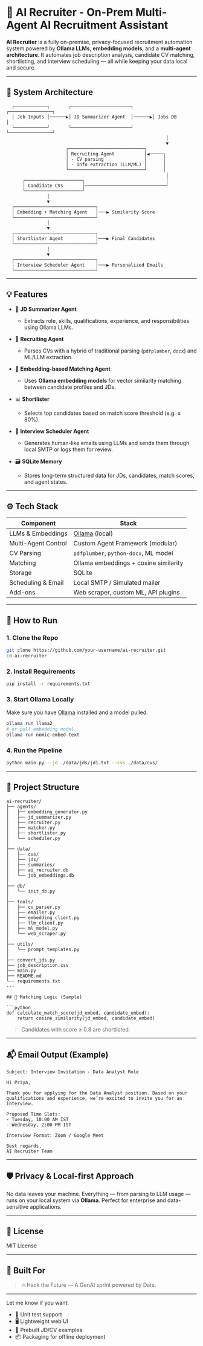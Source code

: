 # 🤖 AI Recruiter - On-Prem Multi-Agent AI Recruitment Assistant

**AI Recruiter** is a fully on-premise, privacy-focused recruitment automation system powered by **Ollama LLMs**, **embedding models**, and a **multi-agent architecture**. It automates job description analysis, candidate CV matching, shortlisting, and interview scheduling — all while keeping your data local and secure.

---

## 🧠 System Architecture

```text
  ┌────────────┐       ┌──────────────────────┐       ┌────────────────┐
  │ Job Inputs │──────▶│ JD Summarizer Agent  │──────▶│ Jobs DB        │
  └────────────┘       └──────────────────────┘       └────────────────┘
                                                           │
                                                           ▼
                      ┌────────────────────────────┐
                      │ Recruiting Agent           │◀─────┐
                      │ - CV parsing               │      │
                      │ - Info extraction (LLM/ML) │      │
                      └────────────────────────────┘      │
                                                           │
      ┌─────────────────────┐                              │
      │ Candidate CVs       │──────────────────────────────┘
      └─────────────────────┘
               │
               ▼
  ┌──────────────────────────────┐
  │ Embedding + Matching Agent   │───▶ Similarity Score
  └──────────────────────────────┘
               │
               ▼
  ┌──────────────────────────────┐
  │ Shortlister Agent            │───▶ Final Candidates
  └──────────────────────────────┘
               │
               ▼
  ┌──────────────────────────────┐
  │ Interview Scheduler Agent    │───▶ Personalized Emails
  └──────────────────────────────┘
```

---

## 💡 Features

- 🧾 **JD Summarizer Agent**
  - Extracts role, skills, qualifications, experience, and responsibilities using Ollama LLMs.

- 📄 **Recruiting Agent**
  - Parses CVs with a hybrid of traditional parsing (`pdfplumber`, `docx`) and ML/LLM extraction.

- 🧠 **Embedding-based Matching Agent**
  - Uses **Ollama embedding models** for vector similarity matching between candidate profiles and JDs.

- 📊 **Shortlister**
  - Selects top candidates based on match score threshold (e.g. ≥ 80%).

- 📅 **Interview Scheduler Agent**
  - Generates human-like emails using LLMs and sends them through local SMTP or logs them for review.

- 🗃️ **SQLite Memory**
  - Stores long-term structured data for JDs, candidates, match scores, and agent states.

---

## ⚙️ Tech Stack

| Component             | Stack                                 |
|----------------------|----------------------------------------|
| LLMs & Embeddings    | [Ollama](https://ollama.com) (local)  |
| Multi-Agent Control  | Custom Agent Framework (modular)      |
| CV Parsing           | `pdfplumber`, `python-docx`, ML model |
| Matching             | Ollama embeddings + cosine similarity |
| Storage              | SQLite                                 |
| Scheduling & Email   | Local SMTP / Simulated mailer         |
| Add-ons              | Web scraper, custom ML, API plugins   |

---

## 🚀 How to Run

### 1. Clone the Repo

```bash
git clone https://github.com/your-username/ai-recruiter.git
cd ai-recruiter
```

### 2. Install Requirements

```bash
pip install -r requirements.txt
```

### 3. Start Ollama Locally

Make sure you have [Ollama](https://ollama.com) installed and a model pulled.

```bash
ollama run llama2
# or pull embedding model
ollama run nomic-embed-text
```

### 4. Run the Pipeline

```bash
python main.py --jd ./data/jds/jd1.txt --cvs ./data/cvs/
```

---

## 📁 Project Structure

```text
ai-recruiter/
├── agents/
│   ├── embedding_generator.py
│   ├── jd_summarizer.py
│   ├── recruiter.py
│   ├── matcher.py
│   ├── shortlister.py
│   └── scheduler.py
│
├── data/
│   ├── cvs/
│   ├── jds/
│   ├── summaries/
│   ├── ai_recruiter.db
│   └── job_embeddings.db
│
├── db/
│   └── init_db.py
│
├── tools/
│   ├── cv_parser.py
│   ├── emailer.py
│   ├── embedding_client.py
│   ├── llm_client.py
│   ├── ml_model.py
│   └── web_scraper.py
│
├── utils/
│   └── prompt_templates.py
│
├── convert_jds.py
├── job_description.csv
├── main.py
├── README.md
└── requirements.txt
---

## 🧠 Matching Logic (Sample)

```python
def calculate_match_score(jd_embed, candidate_embed):
    return cosine_similarity(jd_embed, candidate_embed)
```

> Candidates with score ≥ 0.8 are shortlisted.

---

## 📬 Email Output (Example)

```text
Subject: Interview Invitation - Data Analyst Role

Hi Priya,

Thank you for applying for the Data Analyst position. Based on your qualifications and experience, we’re excited to invite you for an interview.

Proposed Time Slots:
- Tuesday, 10:00 AM IST
- Wednesday, 2:00 PM IST

Interview Format: Zoom / Google Meet

Best regards,  
AI Recruiter Team
```

---

## 🛡️ Privacy & Local-first Approach

No data leaves your machine. Everything — from parsing to LLM usage — runs on your local system via **Ollama**. Perfect for enterprise and data-sensitive applications.

---

## 📄 License

MIT License

---

## 🏁 Built For

> 🔥 Hack the Future — A GenAI sprint powered by Data.

---

Let me know if you want:
- 🧪 Unit test support
- 🖥️ Lightweight web UI
- 🧩 Prebuilt JD/CV examples
- 📦 Packaging for offline deployment

